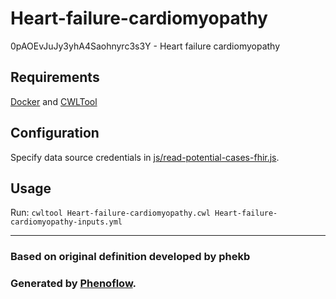 # Heart-failure-cardiomyopathy

0pAOEvJuJy3yhA4Saohnyrc3s3Y - Heart failure cardiomyopathy

## Requirements

[Docker](https://docs.docker.com/install/) and [CWLTool](https://github.com/common-workflow-language/cwltool#install)

## Configuration

Specify data source credentials in [js/read-potential-cases-fhir.js](js/read-potential-cases-fhir.js).

## Usage

Run: `cwltool Heart-failure-cardiomyopathy.cwl Heart-failure-cardiomyopathy-inputs.yml`

***

### Based on original definition developed by phekb
### Generated by [Phenoflow](https://kclhi.org/phenoflow).
